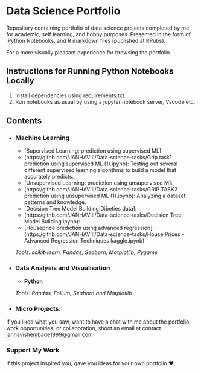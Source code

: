# Data Science Portfolio
Repository containing portfolio of data science projects completed by me for academic, self learning, and hobby purposes. Presented in the form of iPython Notebooks, and R markdown files (published at RPubs).

For a more visually pleasant experience for browsing the portfolio
## Instructions for Running Python Notebooks Locally
1. Install dependencies using requirements.txt.
2. Run notebooks as usual by using a jupyter notebook server, Vscode etc.

## Contents

- ### Machine Learning

	- [Supervised Learning: prediction using supervised ML]:
	- (https:/githb.com/JANHAVIII/Data-science-tasks/Grip task1 prediction using supervised ML (1).ipynb): Testing out several different supervised learning algorithms to build a model that accurately predicts.
	- [Unsupervised Learning: prediction using unsupervised M]:
	- (https:/githb.com/JANHAVIII/Data-science-tasks/GRIP TASK2 prediction using unsupervised ML (1).ipynb): Analyzing a dataset  patterns and knowledge.
	- [Decision Tree Model Building:Dibeties data]:
	- (https:/githb.com/JANHAVIII/Data-science-tasks/Decision Tree Model Building.ipynb): 
	- [Houseprice prediction using advanced regression]:(https:/githb.com/JANHAVIII/Data-science-tasks/House Prices - Advanced Regression Techniques kaggle.ipynb)

	_Tools: scikit-learn, Pandas, Seaborn, Matplotlib, Pygame_ 


- ### Data Analysis and Visualisation
	- __Python__
		
	_Tools: Pandas, Folium, Seaborn and Matplotlib_

	

- ### Micro Projects: 


If you liked what you saw, want to have a chat with me about the portfolio, work opportunities, or collaboration, shoot an email at contact janhavishembade1999@gmail.com

### Support My Work

If this project inspired you, gave you ideas for your own portfolio  ❤️.   

